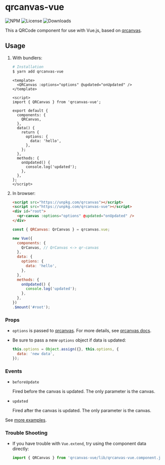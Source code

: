 # qrcanvas-vue

![NPM](https://img.shields.io/npm/v/qrcanvas-vue.svg)
![License](https://img.shields.io/npm/l/qrcanvas-vue.svg)
![Downloads](https://img.shields.io/npm/dt/qrcanvas-vue.svg)

This a QRCode component for use with Vue.js, based on [qrcanvas](https://github.com/gera2ld/qrcanvas).

## Usage

1. With bundlers:

    ``` sh
    # Installation
    $ yarn add qrcanvas-vue
    ```

    ```vue
    <template>
      <QRCanvas :options="options" @updated="onUpdated" />
    </template>

    <script>
    import { QRCanvas } from 'qrcanvas-vue';

    export default {
      components: {
        QRCanvas,
      },
      data() {
        return {
          options: {
            data: 'hello',
          },
        };
      },
      methods: {
        onUpdated() {
          console.log('updated');
        },
      },
    };
    </script>
    ```

2. In browser:

    ```html
    <script src="https://unpkg.com/qrcanvas"></script>
    <script src="https://unpkg.com/qrcanvas-vue"></script>
    <div id="root">
      <qr-canvas :options="options" @updated="onUpdated" />
    </div>
    ```

    ```js
    const { QRCanvas: QrCanvas } = qrcanvas.vue;

    new Vue({
      components: {
        QrCanvas, // QrCanvas <-> qr-canvas
      },
      data: {
        options: {
          data: 'hello',
        },
      },
      methods: {
        onUpdated() {
          console.log('updated');
        },
      },
    })
    .$mount('#root');
    ```

### Props

* `options` is passed to [qrcanvas](https://github.com/gera2ld/qrcanvas). For more details, see [qrcanvas docs](https://github.com/gera2ld/qrcanvas/wiki).

* Be sure to pass a new `options` object if data is updated:

    ```js
    this.options = Object.assign({}, this.options, {
      data: 'new data',
    });
    ```

### Events

- `beforeUpdate`

    Fired before the canvas is updated. The only parameter is the canvas.

- `updated`

    Fired after the canvas is updated. The only parameter is the canvas.

See [more examples](https://gera2ld.github.io/qrcanvas-vue/).

### Trouble Shooting

- If you have trouble with `Vue.extend`, try using the component data directly:

    ```js
    import { QRCanvas } from 'qrcanvas-vue/lib/qrcanvas-vue.component.js';
    ```
